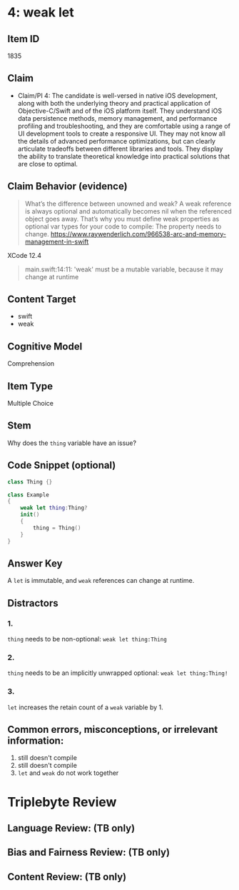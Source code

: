 # 4: weak let


## Item ID
1835

## Claim
-   Claim/PI 4: The candidate is well-versed in native iOS development, along with both the underlying theory and practical application of Objective-C/Swift and of the iOS platform itself. They understand iOS data persistence methods, memory management, and performance profiling and troubleshooting, and they are comfortable using a range of UI development tools to create a responsive UI. They may not know all the details of advanced performance optimizations, but can clearly articulate tradeoffs between different libraries and tools. They display the ability to translate theoretical knowledge into practical solutions that are close to optimal.


## Claim Behavior (evidence)

> What’s the difference between unowned and weak? A weak reference is always optional and automatically becomes nil when the referenced object goes away.
That’s why you must define weak properties as optional var types for your code to compile: The property needs to change.
https://www.raywenderlich.com/966538-arc-and-memory-management-in-swift

XCode 12.4
> main.swift:14:11: 'weak' must be a mutable variable, because it may change at runtime


## Content Target
* swift
* weak


## Cognitive Model
Comprehension


## Item Type
Multiple Choice


## Stem
Why does the `thing` variable have an issue?


## Code Snippet (optional)
```swift
class Thing {}

class Example
{
	weak let thing:Thing?
	init()
	{
		thing = Thing()
	}
}
```


## Answer Key
A `let` is immutable, and `weak` references can change at runtime.


## Distractors
### 1.
`thing` needs to be non-optional: `weak let thing:Thing`


### 2.
`thing` needs to be an implicitly unwrapped optional: `weak let thing:Thing!`


### 3.
`let` increases the retain count of a `weak` variable by 1.


## Common errors, misconceptions, or irrelevant information:
1. still doesn't compile
2. still doesn't compile
3. `let` and `weak` do not work together

# Triplebyte Review


## Language Review: (TB only)


## Bias and Fairness Review: (TB only)


## Content Review: (TB only)

